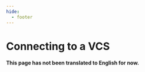 ```yaml
---
hide:
  - footer
---
```

# Connecting to a VCS

#### This page has not been translated to English for now.
